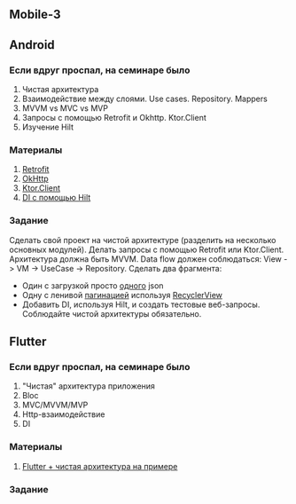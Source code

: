 ## Mobile-3

## Android
### Если вдруг проспал, на семинаре было
1. Чистая архитектура
2. Взаимодействие между слоями. Use cases. Repository. Mappers
3. MVVM vs MVC vs MVP
4. Запросы с помощью Retrofit и Okhttp. Ktor.Client
5. Изучение Hilt

### Материалы
1. [Retrofit](https://square.github.io/retrofit/)
2. [OkHttp](https://square.github.io/okhttp/)
3. [Ktor.Client](https://ktor.io/docs/client-supported-platforms.html)
4. [DI с помощью Hilt](https://developer.android.com/training/dependency-injection/hilt-android)

### Задание
Сделать свой проект на чистой архитектуре (разделить на несколько основных модулей). Делать запросы с помощью Retrofit или Ktor.Client. Архитектура должна быть MVVM. Data flow должен соблюдаться: View -> VM -> UseCase -> Repository. Сделать два фрагмента:
- Один с загрузкой просто [одного](https://jsonplaceholder.typicode.com/posts/1) json
- Одну с ленивой [пагинацией](https://github.com/typicode/json-server#paginate) используя [RecyclerView](https://developer.alexanderklimov.ru/android/views/recyclerview-kot.php)
- Добавить DI, используя Hilt, и создать тестовые веб-запросы. Cоблюдайте чистой архитектуры обязательно.


## Flutter
### Если вдруг проспал, на семинаре было
1. "Чистая" архитектура приложения
2. Bloc
3. MVC/MVVM/MVP
4. Http-взаимодействие
5. DI

### Материалы
1) [Flutter + чистая архитектура на примере](https://habr.com/ru/articles/522640/)


### Задание
